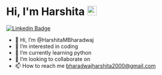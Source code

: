 <h1>
  <strong>Hi, I'm Harshita</strong>
  <img src="https://raw.githubusercontent.com/syedareehaquasar/syedareehaquasar/master/gifs/Hi.gif" height="25px" width="25px">
</h1>
<p dir="auto">
   <a href=" <a href="https://www.linkedin.com/in/harshmb/" rel="nofollow"><img src="https://camo.githubusercontent.com/51572155650302db1c1b7b9832e76c60b9b4fabac5ff21478a6ae5a810a309bf/68747470733a2f2f696d672e736869656c64732e696f2f62616467652f2d766172616462686f6761796174612d626c75653f7374796c653d666c61742d737175617265266c6f676f3d4c696e6b6564696e266c6f676f436f6c6f723d7768697465266c696e6b3d68747470733a2f2f7777772e6c696e6b6564696e2e636f6d2f696e2f766172616462686f6761796174612f" alt="Linkedin Badge" data-canonical-src="https://img.shields.io/badge/-varadbhogayata-blue?style=flat-square&amp;logo=Linkedin&amp;logoColor=white&amp;link=https://www.linkedin.com/in/harshmb/" style="max-width: 100%;"></a>
</p>

- 👋 Hi, I’m @HarshitaMBharadwaj
- 👀 I’m interested in coding
- 🌱 I’m currently learning python
- 💞️ I’m looking to collaborate on 
- 📫 How to reach me bharadwajharshita2000@gmail.com

<!---
HarshitaMBharadwaj/HarshitaMBharadwaj is a ✨ special ✨ repository because its `README.md` (this file) appears on your GitHub profile.
You can click the Preview link to take a look at your changes.
--->
